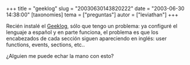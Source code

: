 +++
title = "geeklog"
slug = "20030630143820222"
date = "2003-06-30 14:38:00"
[taxonomies]
tema = ["preguntas"]
autor = ["leviathan"]
+++

Recién instalé el [Geeklog](http://www.geeklog.net), sólo que tengo un
problema: ya configuré el lenguaje a español y en parte funciona, el
problema es que los encabezados de cada sección siguen apareciendo en
inglés: user functions, events, sections, etc..

¿Alguien me puede echar la mano con esto?

